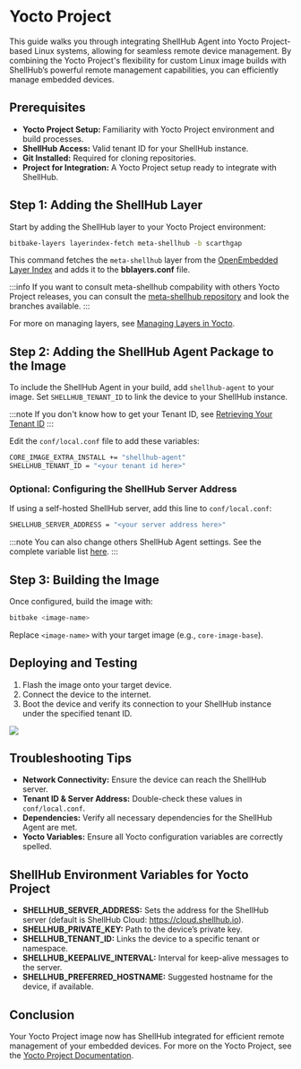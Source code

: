 # Yocto Project

This guide walks you through integrating ShellHub Agent into Yocto Project-based Linux systems, allowing for seamless remote device management. By combining the Yocto Project's flexibility for custom Linux image builds with ShellHub’s powerful remote management capabilities, you can efficiently manage embedded devices.

## Prerequisites

- **Yocto Project Setup:** Familiarity with Yocto Project environment and build processes.
- **ShellHub Access:** Valid tenant ID for your ShellHub instance.
- **Git Installed:** Required for cloning repositories.
- **Project for Integration:** A Yocto Project setup ready to integrate with ShellHub.

## Step 1: Adding the ShellHub Layer

Start by adding the ShellHub layer to your Yocto Project environment:

```bash
bitbake-layers layerindex-fetch meta-shellhub -b scarthgap
```

This command fetches the `meta-shellhub` layer from the [OpenEmbedded Layer Index](https://layers.openembedded.org/layerindex/branch/master/layer/meta-shellhub/) and adds it to the **bblayers.conf** file.

:::info
If you want to consult meta-shellhub compability with others Yocto Project releases, you can consult the [meta-shellhub repository](https://github.com/shellhub-io/meta-shellhub) and look the branches available.
:::

For more on managing layers, see [Managing Layers in Yocto](https://docs.yoctoproject.org/next/dev-manual/layers.html#managing-layers).

## Step 2: Adding the ShellHub Agent Package to the Image

To include the ShellHub Agent in your build, add `shellhub-agent` to your image. Set `SHELLHUB_TENANT_ID` to link the device to your ShellHub instance.

:::note
If you don't know how to get your Tenant ID, see [Retrieving Your Tenant ID](/user-guides/namespaces/retrieving-your-tenant-id)
:::

Edit the `conf/local.conf` file to add these variables:

```bash
CORE_IMAGE_EXTRA_INSTALL += "shellhub-agent"
SHELLHUB_TENANT_ID = "<your tenant id here>"
```

### Optional: Configuring the ShellHub Server Address

If using a self-hosted ShellHub server, add this line to `conf/local.conf`:

```bash
SHELLHUB_SERVER_ADDRESS = "<your server address here>"
```

:::note
You can also change others ShellHub Agent settings. See the complete variable list [here](#shellhub-environment-variables).
:::

## Step 3: Building the Image

Once configured, build the image with:

```bash
bitbake <image-name>
```

Replace `<image-name>` with your target image (e.g., `core-image-base`).

## Deploying and Testing

1. Flash the image onto your target device.
2. Connect the device to the internet.
3. Boot the device and verify its connection to your ShellHub instance under the specified tenant ID.

![](/img/pending-device-notification.png)

## Troubleshooting Tips

- **Network Connectivity:** Ensure the device can reach the ShellHub server.
- **Tenant ID & Server Address:** Double-check these values in `conf/local.conf`.
- **Dependencies:** Verify all necessary dependencies for the ShellHub Agent are met.
- **Yocto Variables:** Ensure all Yocto configuration variables are correctly spelled.

## ShellHub Environment Variables for Yocto Project

- **SHELLHUB_SERVER_ADDRESS:** Sets the address for the ShellHub server (default is ShellHub Cloud: https://cloud.shellhub.io).
- **SHELLHUB_PRIVATE_KEY:** Path to the device’s private key.
- **SHELLHUB_TENANT_ID:** Links the device to a specific tenant or namespace.
- **SHELLHUB_KEEPALIVE_INTERVAL:** Interval for keep-alive messages to the server.
- **SHELLHUB_PREFERRED_HOSTNAME:** Suggested hostname for the device, if available.

## Conclusion

Your Yocto Project image now has ShellHub integrated for efficient remote management of your embedded devices. For more on the Yocto Project, see the [Yocto Project Documentation](https://docs.yoctoproject.org/).
